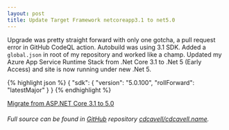 ```yaml
---
layout: post
title: Update Target Framework netcoreapp3.1 to net5.0
---
```


Upgrade was pretty straight forward with only one gotcha, a pull request error in GitHub CodeQL action. Autobuild was using 3.1 SDK. Added a `global.json` in root of my repository and worked like a champ.
Updated my Azure App Service Runtime Stack from .Net Core 3.1 to .Net 5 (Early Access) and site is now running under new .Net 5.

{% highlight json %}
{
  "sdk": {
    "version": "5.0.100",
    "rollForward": "latestMajor"
  }
}
{% endhighlight %}

[Migrate from ASP.NET Core 3.1 to 5.0](https://docs.microsoft.com/en-us/aspnet/core/migration/31-to-50?view=aspnetcore-5.0&tabs=visual-studio)

###### Full source can be found in [GitHub](https://github.com/) repository [cdcavell/cdcavell.name](https://github.com/cdcavell/cdcavell.name).
